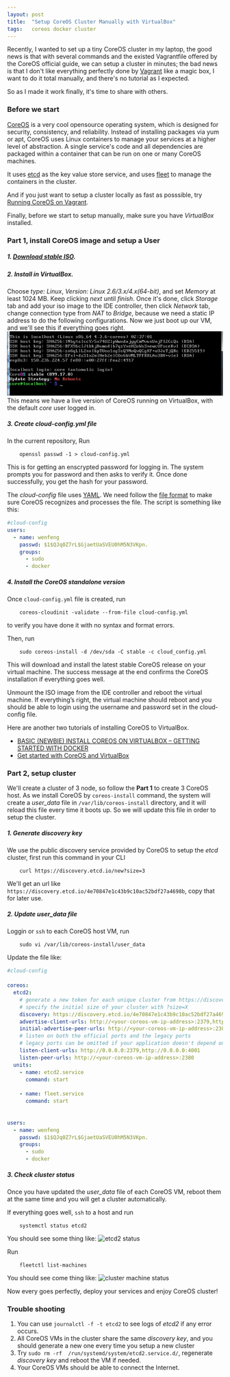```yaml
---
layout: post
title:  "Setup CoreOS Cluster Manually with VirtualBox"
tags:   coreos docker cluster
---
```


Recently, I wanted to set up a tiny CoreOS cluster in my laptop, the good news is that with several
commands and the existed Vagrantfile offered by the CoreOS official guide, we can setup a cluster
in minutes; the bad news is that I don't like everything perfectly done by [Vagrant](https://www.vagrantup.com/) 
like a magic box, I want to do it total manually, and there's no tutorial as I expected. 

So as I made it work finally, it's time to share with others.

### Before we start

[CoreOS](https://coreos.com/) is a very cool opensource operating system, which is designed for security, consistency, and reliability. 
Instead of installing packages via yum or apt, CoreOS uses Linux containers to manage your services 
at a higher level of abstraction. A single service's code and all dependencies are packaged within 
a container that can be run on one or many CoreOS machines.

It uses [etcd](https://coreos.com/etcd/) as the key value store service, and uses [fleet](https://coreos.com/etcd/) to manage the containers in the cluster.

And if you just want to setup a cluster locally as fast as posssible, try [Running CoreOS on Vagrant](https://coreos.com/os/docs/latest/booting-on-vagrant.html).

Finally, before we start to setup manually, make sure you have *VirtualBox* installed.

### Part 1, install CoreOS image and setup a User

##### 1. [Download stable ISO](https://coreos.com/os/docs/latest/booting-with-iso.html).

##### 2. Install in VirtualBox.
Choose *type: Linux*, *Version: Linux 2.6/3.x/4.x(64-bit)*, and set *Memory* at least 1024 MB.
Keep clicking *next* until *finish*. Once it's done, click *Storage* tab and add your iso image to the IDE controller, then click *Network*
tab, change connection type from *NAT* to *Bridge*, because we need a static IP address to do the following configurations.
Now we just boot up our VM, and we'll see this if everything goes right.
![ISO Install Complete](/assets/setup-coreos-cluster-virtualbox/11.png)
This means we have a live version of CoreOS running on VirtualBox, with the default *core* user logged in. 

##### 3. Create *cloud-config.yml* file
In the current repository,
Run 

		openssl passwd -1 > cloud-config.yml

This is for getting an enscrypted password for logging in. The system prompts you for password and then asks to verify it. 
Once done successfully, you get the hash for your password.

The *cloud-config* file uses [YAML](http://yaml.org/). We need follow the [file format](https://coreos.com/os/docs/latest/cloud-config.html#file-format) to make sure CoreOS recognizes and processes the file.
The script is something like this:

~~~yml
#cloud-config
users:
  - name: wenfeng
    passwd: $1$QJq0Z7rL$GjaetUaSVEU0hM5N3VKpn.
    groups:
      - sudo
      - docker
~~~~~~~~~~~~~~

##### 4. Install the CoreOS standalone version
Once `cloud-config.yml` file is created, run

		coreos-cloudinit -validate --from-file cloud-config.yml

to verify you have done it with no syntax and format errors.

Then, run

		sudo coreos-install -d /dev/sda -C stable -c cloud_config.yml

This will download and install the latest stable CoreOS release on your virtual machine.
The success message at the end confirms the CoreOS installation if everything goes well.

Unmount the ISO image from the IDE controller and reboot the virtual machine. 
If everything’s right, the virtual machine should reboot and you should be able to login using the username and password set in the cloud-config file.

 Here are another two tutorials of installing CoreOS to VirtualBox.

- [BASIC (NEWBIE) INSTALL COREOS ON VIRTUALBOX – GETTING STARTED WITH DOCKER](http://www.liberidu.com/blog/2015/04/11/basic-newbie-install-coreos-on-virtualbox-getting-started-with-docker/)
- [Get started with CoreOS and VirtualBox](https://deis.com/blog/2015/coreos-on-virtualbox/)

### Part 2, setup cluster
We'll create a cluster of 3 node, so follow the **Part 1** to create 3 CoreOS host.
As we install CoreOS by `coreos-install` command, the system will create a *user_data* file in `/var/lib/coreos-install` directory, and it will reload this file every time it boots up.
So we will update this file in order to setup the cluster.

##### 1. Generate *discovery* key
We use the public discovery service provided by CoreOS to setup the *etcd* cluster, first run this command in your CLI

		curl https://discovery.etcd.io/new?size=3

We'll get an url like `https://discovery.etcd.io/4e70847e1c43b9c10ac52bdf27a4698b`, copy that for later use.

##### 2. Update *user_data* file
Loggin or `ssh` to each CoreOS host VM, run

		sudo vi /var/lib/coreos-install/user_data

Update the file like:

~~~yml
#cloud-config

coreos:
  etcd2:
    # generate a new token for each unique cluster from https://discovery.etcd.io/new?size=3
    # specify the initial size of your cluster with ?size=X
    discovery: https://discovery.etcd.io/4e70847e1c43b9c10ac52bdf27a4698b
    advertise-client-urls: http://<your-coreos-vm-ip-address>:2379,http://<your-coreos-vm-ip-address>:4001
    initial-advertise-peer-urls: http://<your-coreos-vm-ip-address>:2380
    # listen on both the official ports and the legacy ports
    # legacy ports can be omitted if your application doesn't depend on them
    listen-client-urls: http://0.0.0.0:2379,http://0.0.0.0:4001
    listen-peer-urls: http://<your-coreos-vm-ip-address>:2380
  units:
    - name: etcd2.service
      command: start

    - name: fleet.service
      command: start


users:
  - name: wenfeng
    passwd: $1$QJq0Z7rL$GjaetUaSVEU0hM5N3VKpn.
    groups:
      - sudo
      - docker
~~~~~~~~~~~~~~

##### 3. Check cluster status
Once you have updated the *user_data* file of each CoreOS VM, reboot them at the same time and you will get
a cluster automatically.

If everything goes well, `ssh` to a host and run

		systemctl status etcd2

You should see some thing like:
![etcd2 status](/assets/setup-coreos-cluster-virtualbox/21.png)

Run

		fleetctl list-machines

You should see come thing like:
![cluster machine status](/assets/setup-coreos-cluster-virtualbox/22.png)

Now every goes perfectly, deploy your services and enjoy CoreOS cluster!

### Trouble shooting
1. You can use `journalctl -f -t etcd2` to see logs of *etcd2* if any error occurs.
2. All CoreOS VMs in the cluster share the same *discovery key*, and you should generate a new one every time you
setup a new cluster
3. Try `sudo rm -rf  /run/systemd/system/etcd2.service.d/`, regenerate *discovery key* and reboot the VM if needed.
4. Your CoreOS VMs should be able to connect the Internet.